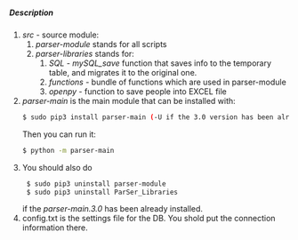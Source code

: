 ##### Description
1. *src* - source module:
      1. *parser-module* stands for all scripts
      2. *parser-libraries* stands for:
         1. *SQL* - *mySQL_save* function that saves info to the temporary table, and migrates it to the original one.
         2. *functions* - bundle of functions which are used in parser-module
         3. *openpy* - function to save people into EXCEL file
2. *parser-main* is the main module that can be installed with:
    ```sh
    $ sudo pip3 install parser-main (-U if the 3.0 version has been already installed)
    ```
	Then you can run it:
	```sh
	$ python -m parser-main
	```
3. You should also do 
   ```sh
    $ sudo pip3 uninstall parser-module 
    $ sudo pip3 uninstall ParSer_Libraries
   ```
   if the *parser-main.3.0* has been already installed.
4. config.txt is the settings file for the DB. You shold put the connection information there.